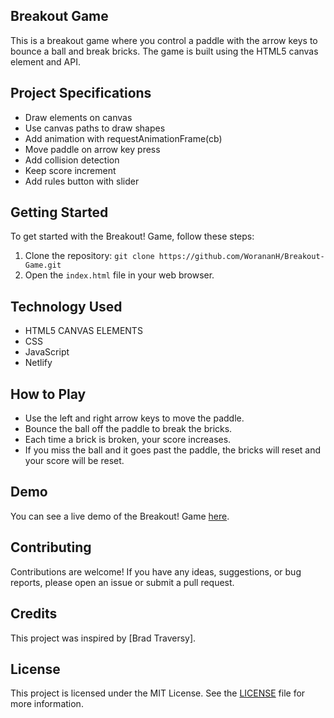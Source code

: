 ## Breakout Game

This is a breakout game where you control a paddle with the arrow keys to bounce a ball and break bricks. The game is built using the HTML5 canvas element and API.

## Project Specifications

- Draw elements on canvas
- Use canvas paths to draw shapes
- Add animation with requestAnimationFrame(cb)
- Move paddle on arrow key press
- Add collision detection
- Keep score increment
- Add rules button with slider

## Getting Started

To get started with the Breakout! Game, follow these steps:

1. Clone the repository: `git clone https://github.com/WorananH/Breakout-Game.git`
2. Open the `index.html` file in your web browser.

## Technology Used

- HTML5 CANVAS ELEMENTS
- CSS
- JavaScript
- Netlify

## How to Play

- Use the left and right arrow keys to move the paddle.
- Bounce the ball off the paddle to break the bricks.
- Each time a brick is broken, your score increases.
- If you miss the ball and it goes past the paddle, the bricks will reset and your score will be reset.

## Demo

You can see a live demo of the Breakout! Game [here](https://breakout-game-html5.netlify.app).

## Contributing

Contributions are welcome! If you have any ideas, suggestions, or bug reports, please open an issue or submit a pull request.

## Credits

This project was inspired by [Brad Traversy].

## License

This project is licensed under the MIT License. See the [LICENSE](LICENSE) file for more information.
